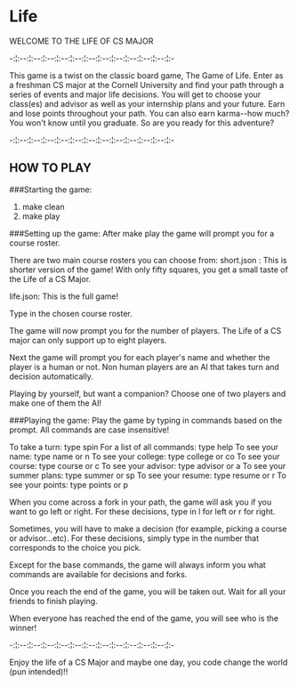 # Life
WELCOME TO THE LIFE OF CS MAJOR

-:¦:--:¦:--:¦:--:¦:--:¦:--:¦:--:¦:--:¦:--:¦:--:¦:--:¦:--:¦:-


This game is a twist on the classic board game, The Game of Life. Enter as a freshman CS major at the Cornell University and find your path through a series of events and major life decisions. You will get to choose your class(es) and advisor as well as your internship plans and your future. Earn and lose points throughout your path. You can also earn karma--how much? You won't know until you graduate. So are you ready for this adventure?

-:¦:--:¦:--:¦:--:¦:--:¦:--:¦:--:¦:--:¦:--:¦:--:¦:--:¦:--:¦:-

HOW TO PLAY
--------------------
###Starting the game: 
1) make clean
2) make play

###Setting up the game:
After make play the game will prompt you for a course roster.

There are two main course rosters you can choose from:
short.json : This is shorter version of the game! With only fifty squares, you get a small taste of the Life of a CS Major. 

life.json: This is the full game!

Type in the chosen course roster. 

The game will now prompt you for the number of players. The Life of a CS 
major can only support up to eight players. 

Next the game will prompt you for each player's name and whether the 
player is a human or not. Non human players are an AI that 
takes turn and decision automatically. 

Playing by yourself, but want a 
companion? Choose one of two players and make one of them the AI!

###Playing the game:
Play the game by typing in commands based
on the prompt. All commands are case insensitive!

To take a turn: type spin
For a list of all commands: type help
To see your name: type name or n
To see your college: type college or co
To see your course: type course or c
To see your advisor: type advisor or a
To see your summer plans: type summer or sp
To see your resume: type resume or r
To see your points: type points or p

When you come across a fork in your path, the game will
ask you if you want to go left or right. For these decisions,
type in l for left or r for right. 

Sometimes, you will have to make a decision (for example,
picking a course or advisor...etc). For these decisions, 
simply type in the number that corresponds to the 
choice you pick. 

Except for the base commands, the game will always inform 
you what commands are available for decisions and forks. 

Once you reach the end of the game, you will be taken out. 
Wait for all your friends to finish playing. 

When everyone has reached the end of the game, you will
see who is the winner!

-:¦:--:¦:--:¦:--:¦:--:¦:--:¦:--:¦:--:¦:--:¦:--:¦:--:¦:--:¦:-

Enjoy the life of a CS Major and maybe one day, you code change the world (pun intended)!!
